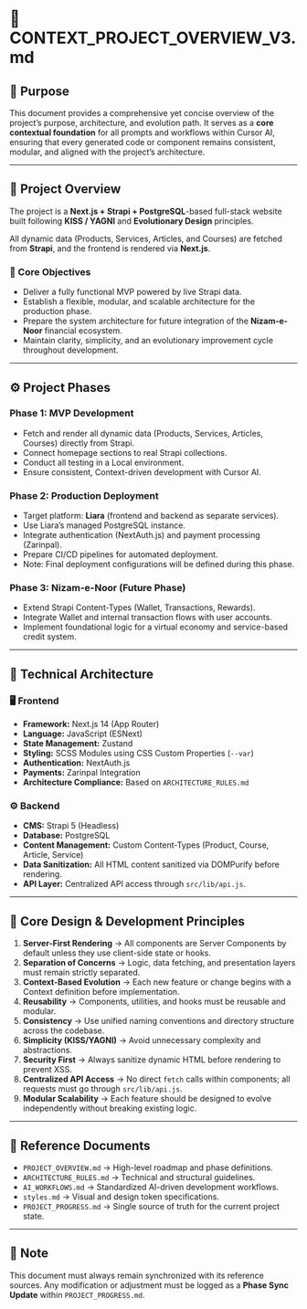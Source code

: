 # 📘 CONTEXT_PROJECT_OVERVIEW_V3.md

## 🎯 Purpose

This document provides a comprehensive yet concise overview of the project’s purpose, architecture, and evolution path.
It serves as a **core contextual foundation** for all prompts and workflows within Cursor AI, ensuring that every generated code or component remains consistent, modular, and aligned with the project’s architecture.

---

## 🧭 Project Overview

The project is a **Next.js + Strapi + PostgreSQL**-based full-stack website built following **KISS / YAGNI** and **Evolutionary Design** principles.

All dynamic data (Products, Services, Articles, and Courses) are fetched from **Strapi**, and the frontend is rendered via **Next.js**.

### 🔹 Core Objectives

* Deliver a fully functional MVP powered by live Strapi data.
* Establish a flexible, modular, and scalable architecture for the production phase.
* Prepare the system architecture for future integration of the **Nizam-e-Noor** financial ecosystem.
* Maintain clarity, simplicity, and an evolutionary improvement cycle throughout development.

---

## ⚙️ Project Phases

### **Phase 1: MVP Development**

* Fetch and render all dynamic data (Products, Services, Articles, Courses) directly from Strapi.
* Connect homepage sections to real Strapi collections.
* Conduct all testing in a Local environment.
* Ensure consistent, Context-driven development with Cursor AI.

### **Phase 2: Production Deployment**

* Target platform: **Liara** (frontend and backend as separate services).
* Use Liara’s managed PostgreSQL instance.
* Integrate authentication (NextAuth.js) and payment processing (Zarinpal).
* Prepare CI/CD pipelines for automated deployment.
* Note: Final deployment configurations will be defined during this phase.

### **Phase 3: Nizam-e-Noor (Future Phase)**

* Extend Strapi Content-Types (Wallet, Transactions, Rewards).
* Integrate Wallet and internal transaction flows with user accounts.
* Implement foundational logic for a virtual economy and service-based credit system.

---

## 🧩 Technical Architecture

### 🖥️ Frontend

* **Framework:** Next.js 14 (App Router)
* **Language:** JavaScript (ESNext)
* **State Management:** Zustand
* **Styling:** SCSS Modules using CSS Custom Properties (`--var`)
* **Authentication:** NextAuth.js
* **Payments:** Zarinpal Integration
* **Architecture Compliance:** Based on `ARCHITECTURE_RULES.md`

### ⚙️ Backend

* **CMS:** Strapi 5 (Headless)
* **Database:** PostgreSQL
* **Content Management:** Custom Content-Types (Product, Course, Article, Service)
* **Data Sanitization:** All HTML content sanitized via DOMPurify before rendering.
* **API Layer:** Centralized API access through `src/lib/api.js`.

---

## 🧠 Core Design & Development Principles

1. **Server-First Rendering** → All components are Server Components by default unless they use client-side state or hooks.
2. **Separation of Concerns** → Logic, data fetching, and presentation layers must remain strictly separated.
3. **Context-Based Evolution** → Each new feature or change begins with a Context definition before implementation.
4. **Reusability** → Components, utilities, and hooks must be reusable and modular.
5. **Consistency** → Use unified naming conventions and directory structure across the codebase.
6. **Simplicity (KISS/YAGNI)** → Avoid unnecessary complexity and abstractions.
7. **Security First** → Always sanitize dynamic HTML before rendering to prevent XSS.
8. **Centralized API Access** → No direct `fetch` calls within components; all requests must go through `src/lib/api.js`.
9. **Modular Scalability** → Each feature should be designed to evolve independently without breaking existing logic.

---

## 🔗 Reference Documents

* `PROJECT_OVERVIEW.md` → High-level roadmap and phase definitions.
* `ARCHITECTURE_RULES.md` → Technical and structural guidelines.
* `AI_WORKFLOWS.md` → Standardized AI-driven development workflows.
* `styles.md` → Visual and design token specifications.
* `PROJECT_PROGRESS.md` → Single source of truth for the current project state.

---

## 📄 Note

This document must always remain synchronized with its reference sources.
Any modification or adjustment must be logged as a **Phase Sync Update** within `PROJECT_PROGRESS.md`.
